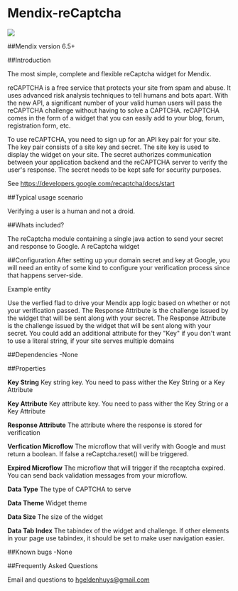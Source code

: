 # Mendix-reCaptcha

![](https://www.evernote.com/l/AAHIrbskkHxBpIvDqXF1NDpdxd5yKLxQ_o0B/image.png)

##Mendix version
6.5+

##Introduction

The most simple, complete and flexible reCaptcha widget for Mendix.

reCAPTCHA is a free service that protects your site from spam and abuse. It uses advanced risk analysis techniques to tell humans and bots apart. With the new API, a significant number of your valid human users will pass the reCAPTCHA challenge without having to solve a CAPTCHA. reCAPTCHA comes in the form of a widget that you can easily add to your blog, forum, registration form, etc.

To use reCAPTCHA, you need to sign up for an API key pair for your site. The key pair consists of a site key and secret. The site key is used to display the widget on your site. The secret authorizes communication between your application backend and the reCAPTCHA server to verify the user's response. The secret needs to be kept safe for security purposes.

See https://developers.google.com/recaptcha/docs/start

##Typical usage scenario

Verifying a user is a human and not a droid.

##Whats included?

The reCaptcha module containing a single java action to send your secret and response to Google.
A reCaptcha widget 

##Configuration
After setting up your domain secret and key at Google, you will need an entity of some kind to configure your verification process since that happens server-side.

Example entity

Use the verfied flad to drive your Mendix app logic based on whether or not your verification passed.
The Response Attribute is the challenge issued by the widget that will be sent along with your secret.
The Response Attribute is the challenge issued by the widget that will be sent along with your secret.
You could add an additional attribute for they "Key" if you don't want to use a literal string, if your site serves multiple domains


##Dependencies
-None

##Properties

**Key String**			Key string key. You need to pass wither the Key String or a Key Attribute

**Key Attribute**		Key attribute key. You need to pass wither the Key String or a Key Attribute

**Response Attribute**		The attribute where the response is stored for verification

**Verfication Microflow**	The microflow that will verify with Google and must return a boolean. If false a reCaptcha.reset() will be triggered.

**Expired Microflow**		The microflow that will trigger if the recaptcha expired. You can send back validation messages from your microflow.

**Data Type**				The type of CAPTCHA to serve

**Data Theme**				Widget theme

**Data Size**				The size of the widget

**Data Tab Index**			The tabindex of the widget and challenge. If other elements in your page use tabindex, it should be set to make user navigation easier.


##Known bugs
-None

##Frequently Asked Questions

Email and questions to [hgeldenhuys@gmail.com](mailto:hgeldenhuys@gmail.com)

